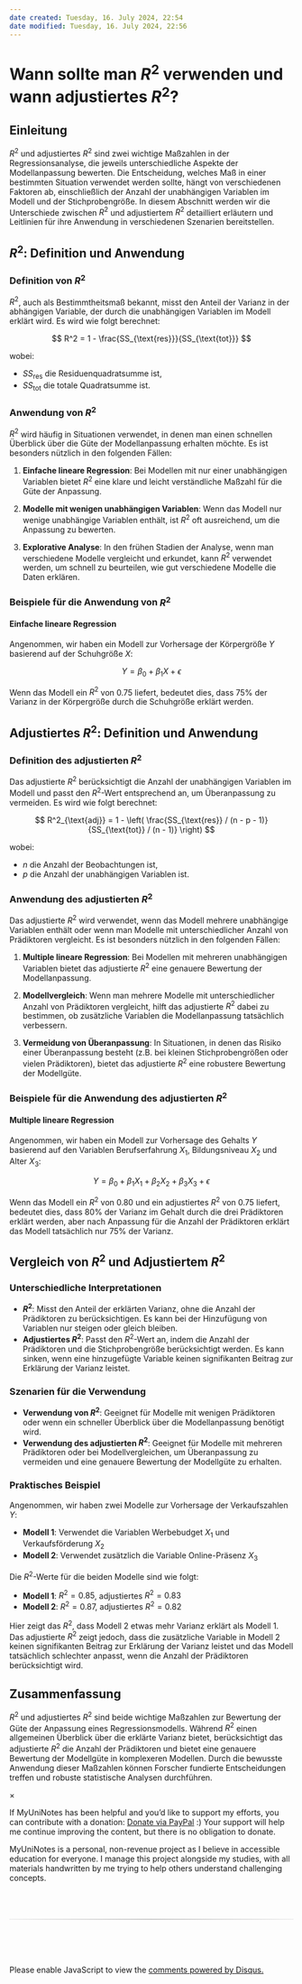 ```yaml
---
date created: Tuesday, 16. July 2024, 22:54
date modified: Tuesday, 16. July 2024, 22:56
---
```


# Wann sollte man $R^2$ verwenden und wann adjustiertes $R^2$?

## Einleitung

$R^2$ und adjustiertes $R^2$ sind zwei wichtige Maßzahlen in der Regressionsanalyse, die jeweils unterschiedliche Aspekte der Modellanpassung bewerten. Die Entscheidung, welches Maß in einer bestimmten Situation verwendet werden sollte, hängt von verschiedenen Faktoren ab, einschließlich der Anzahl der unabhängigen Variablen im Modell und der Stichprobengröße. In diesem Abschnitt werden wir die Unterschiede zwischen $R^2$ und adjustiertem $R^2$ detailliert erläutern und Leitlinien für ihre Anwendung in verschiedenen Szenarien bereitstellen.

## $R^2$: Definition und Anwendung

### Definition von $R^2$

$R^2$, auch als Bestimmtheitsmaß bekannt, misst den Anteil der Varianz in der abhängigen Variable, der durch die unabhängigen Variablen im Modell erklärt wird. Es wird wie folgt berechnet:

$$
R^2 = 1 - \frac{SS_{\text{res}}}{SS_{\text{tot}}}
$$

wobei:

- $SS_{\text{res}}$ die Residuenquadratsumme ist,
- $SS_{\text{tot}}$ die totale Quadratsumme ist.

### Anwendung von $R^2$

$R^2$ wird häufig in Situationen verwendet, in denen man einen schnellen Überblick über die Güte der Modellanpassung erhalten möchte. Es ist besonders nützlich in den folgenden Fällen:

1. **Einfache lineare Regression**: Bei Modellen mit nur einer unabhängigen Variablen bietet $R^2$ eine klare und leicht verständliche Maßzahl für die Güte der Anpassung.
2. **Modelle mit wenigen unabhängigen Variablen**: Wenn das Modell nur wenige unabhängige Variablen enthält, ist $R^2$ oft ausreichend, um die Anpassung zu bewerten.

3. **Explorative Analyse**: In den frühen Stadien der Analyse, wenn man verschiedene Modelle vergleicht und erkundet, kann $R^2$ verwendet werden, um schnell zu beurteilen, wie gut verschiedene Modelle die Daten erklären.

### Beispiele für die Anwendung von $R^2$

#### Einfache lineare Regression

Angenommen, wir haben ein Modell zur Vorhersage der Körpergröße $Y$ basierend auf der Schuhgröße $X$:

$$
Y = \beta_0 + \beta_1 X + \epsilon
$$

Wenn das Modell ein $R^2$ von 0.75 liefert, bedeutet dies, dass 75% der Varianz in der Körpergröße durch die Schuhgröße erklärt werden.

## Adjustiertes $R^2$: Definition und Anwendung

### Definition des adjustierten $R^2$

Das adjustierte $R^2$ berücksichtigt die Anzahl der unabhängigen Variablen im Modell und passt den $R^2$-Wert entsprechend an, um Überanpassung zu vermeiden. Es wird wie folgt berechnet:

$$
R^2_{\text{adj}} = 1 - \left( \frac{SS_{\text{res}} / (n - p - 1)}{SS_{\text{tot}} / (n - 1)} \right)
$$

wobei:

- $n$ die Anzahl der Beobachtungen ist,
- $p$ die Anzahl der unabhängigen Variablen ist.

### Anwendung des adjustierten $R^2$

Das adjustierte $R^2$ wird verwendet, wenn das Modell mehrere unabhängige Variablen enthält oder wenn man Modelle mit unterschiedlicher Anzahl von Prädiktoren vergleicht. Es ist besonders nützlich in den folgenden Fällen:

1. **Multiple lineare Regression**: Bei Modellen mit mehreren unabhängigen Variablen bietet das adjustierte $R^2$ eine genauere Bewertung der Modellanpassung.
2. **Modellvergleich**: Wenn man mehrere Modelle mit unterschiedlicher Anzahl von Prädiktoren vergleicht, hilft das adjustierte $R^2$ dabei zu bestimmen, ob zusätzliche Variablen die Modellanpassung tatsächlich verbessern.

3. **Vermeidung von Überanpassung**: In Situationen, in denen das Risiko einer Überanpassung besteht (z.B. bei kleinen Stichprobengrößen oder vielen Prädiktoren), bietet das adjustierte $R^2$ eine robustere Bewertung der Modellgüte.

### Beispiele für die Anwendung des adjustierten $R^2$

#### Multiple lineare Regression

Angenommen, wir haben ein Modell zur Vorhersage des Gehalts $Y$ basierend auf den Variablen Berufserfahrung $X_1$, Bildungsniveau $X_2$ und Alter $X_3$:

$$
Y = \beta_0 + \beta_1 X_1 + \beta_2 X_2 + \beta_3 X_3 + \epsilon
$$

Wenn das Modell ein $R^2$ von 0.80 und ein adjustiertes $R^2$ von 0.75 liefert, bedeutet dies, dass 80% der Varianz im Gehalt durch die drei Prädiktoren erklärt werden, aber nach Anpassung für die Anzahl der Prädiktoren erklärt das Modell tatsächlich nur 75% der Varianz.

## Vergleich von $R^2$ und Adjustiertem $R^2$

### Unterschiedliche Interpretationen

- **$R^2$**: Misst den Anteil der erklärten Varianz, ohne die Anzahl der Prädiktoren zu berücksichtigen. Es kann bei der Hinzufügung von Variablen nur steigen oder gleich bleiben.
- **Adjustiertes $R^2$**: Passt den $R^2$-Wert an, indem die Anzahl der Prädiktoren und die Stichprobengröße berücksichtigt werden. Es kann sinken, wenn eine hinzugefügte Variable keinen signifikanten Beitrag zur Erklärung der Varianz leistet.

### Szenarien für die Verwendung

- **Verwendung von $R^2$**: Geeignet für Modelle mit wenigen Prädiktoren oder wenn ein schneller Überblick über die Modellanpassung benötigt wird.
- **Verwendung des adjustierten $R^2$**: Geeignet für Modelle mit mehreren Prädiktoren oder bei Modellvergleichen, um Überanpassung zu vermeiden und eine genauere Bewertung der Modellgüte zu erhalten.

### Praktisches Beispiel

Angenommen, wir haben zwei Modelle zur Vorhersage der Verkaufszahlen $Y$:

- **Modell 1**: Verwendet die Variablen Werbebudget $X_1$ und Verkaufsförderung $X_2$
- **Modell 2**: Verwendet zusätzlich die Variable Online-Präsenz $X_3$

Die $R^2$-Werte für die beiden Modelle sind wie folgt:

- **Modell 1**: $R^2 = 0.85$, adjustiertes $R^2 = 0.83$
- **Modell 2**: $R^2 = 0.87$, adjustiertes $R^2 = 0.82$

Hier zeigt das $R^2$, dass Modell 2 etwas mehr Varianz erklärt als Modell 1. Das adjustierte $R^2$ zeigt jedoch, dass die zusätzliche Variable in Modell 2 keinen signifikanten Beitrag zur Erklärung der Varianz leistet und das Modell tatsächlich schlechter anpasst, wenn die Anzahl der Prädiktoren berücksichtigt wird.

## Zusammenfassung

$R^2$ und adjustiertes $R^2$ sind beide wichtige Maßzahlen zur Bewertung der Güte der Anpassung eines Regressionsmodells. Während $R^2$ einen allgemeinen Überblick über die erklärte Varianz bietet, berücksichtigt das adjustierte $R^2$ die Anzahl der Prädiktoren und bietet eine genauere Bewertung der Modellgüte in komplexeren Modellen. Durch die bewusste Anwendung dieser Maßzahlen können Forscher fundierte Entscheidungen treffen und robuste statistische Analysen durchführen.

<!-- Modal START -->
<div id="myModal" class="modal">
  <div class="modal-content">
    <span id="closeModal" class="close">&times;</span>
    <p class="modal-text">
      If MyUniNotes has been helpful and you’d like to support my efforts, <span class="modal-highlight"> you can contribute with a donation: <a class="modal-dono-link" href="https://paypal.me/myuninotes4u">Donate via PayPal</a> :) </span> Your support will help me continue improving the content, but there is no obligation to donate.
    </p>
    <p class="modal-text">
      <span class="modal-highlight">MyUniNotes is a personal, non-revenue project as I believe in accessible education for everyone.</span> I manage this project alongside my studies, with all materials handwritten by me trying to help others understand challenging concepts.
    </p>
  </div>
</div>

<script>
  // JavaScript to display the modal on page load
  document.addEventListener('DOMContentLoaded', function() {
    // Generate a random number between 1 and 1
    // Wanted it to load with a adjustable probability for every page load but did not work, as DOM is loaded only once. Therefore now loading it every time website is visited and DOM is loaded.
    const randomNumber = Math.floor(Math.random() * 1) + 1; 
    // console.log(randomNumber)
    if (randomNumber === 1) {
      setTimeout(function() {
        const modal = document.getElementById('myModal');
        if (modal) {
          modal.classList.add('show');
        }
      }, 1000); // Adjust the delay as needed

      const closeModal = document.getElementById('closeModal');
      if (closeModal) {
        closeModal.addEventListener('click', function() {
          const modal = document.getElementById('myModal');
          if (modal) {
            modal.classList.remove('show');
          }
        });
      }
    } else {
      // Ensure the modal is hidden if the random number is not 1
      const modal = document.getElementById('myModal');
      if (modal) {
        modal.style.display = 'none';
      }
    }
  });
</script>
<!-- Modal END -->

<!-- DISQUS SCRIPT COMMENT START -->

<hr style="border: none; height: 2px; background: linear-gradient(to right, #f0f0f0, #ccc, #f0f0f0); margin-top: 4rem; margin-bottom: 5rem;">
<div id="disqus_thread"></div>
<script>
    /**
    *  RECOMMENDED CONFIGURATION VARIABLES: EDIT AND UNCOMMENT THE SECTION BELOW TO INSERT DYNAMIC VALUES FROM YOUR PLATFORM OR CMS.
    *  LEARN WHY DEFINING THESE VARIABLES IS IMPORTANT: https://disqus.com/admin/universalcode/#configuration-variables    */
    /*
    var disqus_config = function () {
    this.page.url = PAGE_URL;  // Replace PAGE_URL with your page's canonical URL variable
    this.page.identifier = PAGE_IDENTIFIER; // Replace PAGE_IDENTIFIER with your page's unique identifier variable
    };
    */
    (function() { // DON'T EDIT BELOW THIS LINE
    var d = document, s = d.createElement('script');
    s.src = 'https://myuninotes.disqus.com/embed.js';
    s.setAttribute('data-timestamp', +new Date());
    (d.head || d.body).appendChild(s);
    })();
</script>
<noscript>Please enable JavaScript to view the <a href="https://disqus.com/?ref_noscript">comments powered by Disqus.</a></noscript>

<!-- DISQUS SCRIPT COMMENT END -->
